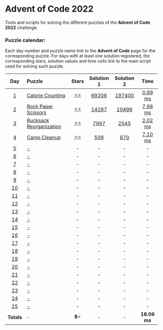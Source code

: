 # Advent of Code 2022

Tools and scripts for solving the different puzzles of the **Advent of Code 2022** 
challenge.

### Puzzle calendar:
Each day number and puzzle name link to the **Advent of Code** page for the 
corresponding puzzle. For days with at least one solution registered, the 
corresponding stars, solution values and time cells link to the main script used for 
solving such puzzle.

|                  **Day**                   | **Puzzle**                                                     |                                               **Stars**                                               |                                         **Solution 1**                                         |                                         **Solution 2**                                          |                                             **Time**                                             |
|:------------------------------------------:|:---------------------------------------------------------------|:-----------------------------------------------------------------------------------------------------:|:----------------------------------------------------------------------------------------------:|:-----------------------------------------------------------------------------------------------:|:------------------------------------------------------------------------------------------------:|
|  [1](https://adventofcode.com/2022/day/1)  | [Calorie Counting](https://adventofcode.com/2022/day/1)        | [:star::star:](https://github.com/JaviLunes/AdventCode2022/tree/master/src/aoc2022/day_1/solution.py) | [69206](https://github.com/JaviLunes/AdventCode2022/tree/master/src/aoc2022/day_1/solution.py) | [197400](https://github.com/JaviLunes/AdventCode2022/tree/master/src/aoc2022/day_1/solution.py) | [0.99 ms](https://github.com/JaviLunes/AdventCode2022/tree/master/src/aoc2022/day_1/solution.py) |
|  [2](https://adventofcode.com/2022/day/2)  | [Rock Paper Scissors](https://adventofcode.com/2022/day/2)     | [:star::star:](https://github.com/JaviLunes/AdventCode2022/tree/master/src/aoc2022/day_2/solution.py) | [14297](https://github.com/JaviLunes/AdventCode2022/tree/master/src/aoc2022/day_2/solution.py) | [10498](https://github.com/JaviLunes/AdventCode2022/tree/master/src/aoc2022/day_2/solution.py)  | [7.98 ms](https://github.com/JaviLunes/AdventCode2022/tree/master/src/aoc2022/day_2/solution.py) |
|  [3](https://adventofcode.com/2022/day/3)  | [Rucksack Reorganization](https://adventofcode.com/2022/day/3) | [:star::star:](https://github.com/JaviLunes/AdventCode2022/tree/master/src/aoc2022/day_3/solution.py) | [7997](https://github.com/JaviLunes/AdventCode2022/tree/master/src/aoc2022/day_3/solution.py)  |  [2545](https://github.com/JaviLunes/AdventCode2022/tree/master/src/aoc2022/day_3/solution.py)  | [2.02 ms](https://github.com/JaviLunes/AdventCode2022/tree/master/src/aoc2022/day_3/solution.py) |
|  [4](https://adventofcode.com/2022/day/4)  | [Camp Cleanup](https://adventofcode.com/2022/day/4)            | [:star::star:](https://github.com/JaviLunes/AdventCode2022/tree/master/src/aoc2022/day_4/solution.py) |  [509](https://github.com/JaviLunes/AdventCode2022/tree/master/src/aoc2022/day_4/solution.py)  |  [870](https://github.com/JaviLunes/AdventCode2022/tree/master/src/aoc2022/day_4/solution.py)   | [7.10 ms](https://github.com/JaviLunes/AdventCode2022/tree/master/src/aoc2022/day_4/solution.py) |
|  [5](https://adventofcode.com/2022/day/5)  | [-](https://adventofcode.com/2022/day/5)                       |                                                   -                                                   |                                               -                                                |                                                -                                                |                                                -                                                 |
|  [6](https://adventofcode.com/2022/day/6)  | [-](https://adventofcode.com/2022/day/6)                       |                                                   -                                                   |                                               -                                                |                                                -                                                |                                                -                                                 |
|  [7](https://adventofcode.com/2022/day/7)  | [-](https://adventofcode.com/2022/day/7)                       |                                                   -                                                   |                                               -                                                |                                                -                                                |                                                -                                                 |
|  [8](https://adventofcode.com/2022/day/8)  | [-](https://adventofcode.com/2022/day/8)                       |                                                   -                                                   |                                               -                                                |                                                -                                                |                                                -                                                 |
|  [9](https://adventofcode.com/2022/day/9)  | [-](https://adventofcode.com/2022/day/9)                       |                                                   -                                                   |                                               -                                                |                                                -                                                |                                                -                                                 |
| [10](https://adventofcode.com/2022/day/10) | [-](https://adventofcode.com/2022/day/10)                      |                                                   -                                                   |                                               -                                                |                                                -                                                |                                                -                                                 |
| [11](https://adventofcode.com/2022/day/11) | [-](https://adventofcode.com/2022/day/11)                      |                                                   -                                                   |                                               -                                                |                                                -                                                |                                                -                                                 |
| [12](https://adventofcode.com/2022/day/12) | [-](https://adventofcode.com/2022/day/12)                      |                                                   -                                                   |                                               -                                                |                                                -                                                |                                                -                                                 |
| [13](https://adventofcode.com/2022/day/13) | [-](https://adventofcode.com/2022/day/13)                      |                                                   -                                                   |                                               -                                                |                                                -                                                |                                                -                                                 |
| [14](https://adventofcode.com/2022/day/14) | [-](https://adventofcode.com/2022/day/14)                      |                                                   -                                                   |                                               -                                                |                                                -                                                |                                                -                                                 |
| [15](https://adventofcode.com/2022/day/15) | [-](https://adventofcode.com/2022/day/15)                      |                                                   -                                                   |                                               -                                                |                                                -                                                |                                                -                                                 |
| [16](https://adventofcode.com/2022/day/16) | [-](https://adventofcode.com/2022/day/16)                      |                                                   -                                                   |                                               -                                                |                                                -                                                |                                                -                                                 |
| [17](https://adventofcode.com/2022/day/17) | [-](https://adventofcode.com/2022/day/17)                      |                                                   -                                                   |                                               -                                                |                                                -                                                |                                                -                                                 |
| [18](https://adventofcode.com/2022/day/18) | [-](https://adventofcode.com/2022/day/18)                      |                                                   -                                                   |                                               -                                                |                                                -                                                |                                                -                                                 |
| [19](https://adventofcode.com/2022/day/19) | [-](https://adventofcode.com/2022/day/19)                      |                                                   -                                                   |                                               -                                                |                                                -                                                |                                                -                                                 |
| [20](https://adventofcode.com/2022/day/20) | [-](https://adventofcode.com/2022/day/20)                      |                                                   -                                                   |                                               -                                                |                                                -                                                |                                                -                                                 |
| [21](https://adventofcode.com/2022/day/21) | [-](https://adventofcode.com/2022/day/21)                      |                                                   -                                                   |                                               -                                                |                                                -                                                |                                                -                                                 |
| [22](https://adventofcode.com/2022/day/22) | [-](https://adventofcode.com/2022/day/22)                      |                                                   -                                                   |                                               -                                                |                                                -                                                |                                                -                                                 |
| [23](https://adventofcode.com/2022/day/23) | [-](https://adventofcode.com/2022/day/23)                      |                                                   -                                                   |                                               -                                                |                                                -                                                |                                                -                                                 |
| [24](https://adventofcode.com/2022/day/24) | [-](https://adventofcode.com/2022/day/24)                      |                                                   -                                                   |                                               -                                                |                                                -                                                |                                                -                                                 |
| [25](https://adventofcode.com/2022/day/25) | [-](https://adventofcode.com/2022/day/25)                      |                                                   -                                                   |                                               -                                                |                                                -                                                |                                                -                                                 |
|                 **Totals**                 | -                                                              |                                              **8**:star:                                              |                                               -                                                |                                                -                                                |                                           **18.09 ms**                                           |
